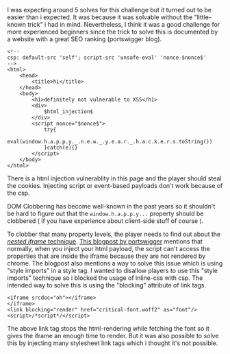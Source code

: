 I was expecting around 5 solves for this challenge but it turned out to be easier than i expected. It was because it was solvable without the "little-known trick" i had in mind. Nevertheless, I think it was a good challenge for more experienced beginners since the trick to solve this is documented by a website with a great SEO ranking (portswigger blog).

```htmlmixed
<!-- 
csp: default-src 'self'; script-src 'unsafe-eval' 'nonce-$nonce$'
-->
<html>
	<head>
		<title>hi</title>
	</head>
	<body>
		<h1>definitely not vulnerable to XSS</h1>
		<div>
			$html_injection$
		</div>
		<script nonce="$nonce$">
			try{
				eval(window.h.a.p.p.y._.n.e.w._.y.e.a.r._.h.a.c.k.e.r.s.toString())
			}catch(e){}
		</script>
    </body>
</html>
```

There is a html injection vulnerablity in this page and the player should steal the cookies. Injecting script or event-based payloads don't work because of the csp.

DOM Clobbering has become well-known in the past years so it shouldn't be hard to figure out that the `window.h.a.p.p.y...` property should be clobbered ( if you have experience about client-side stuff of course ).

To clobber that many property levels, the player needs to find out about the [*nested iframe* technique](https://portswigger.net/research/dom-clobbering-strikes-back). [This blogpost by portswigger](https://portswigger.net/research/dom-clobbering-strikes-back) mentions that normally, when you inject your html payload, the script can't access the properties that are inside the iframe because they are not rendered by chrome. The blogpost also mentions a way to solve this issue which is using "style imports" in a style tag. I wanted to disallow players to use this "style imports" technique so i blocked the usage of inline-css with csp. The intended way to solve this is using the "blocking" attribute of link tags. 

```htmlmixed!
<iframe srcdoc="oh"></iframe>
</iframe>
<link blocking="render" href="critical-font.woff2" as="font"/>
<script>/*script*/</script>
```

The above link tag stops the html-rendering while fetching the font so it gives the iframe an enough time to render. But it was also possible to solve this by injecting many stylesheet link tags which i thought it's not possible.

